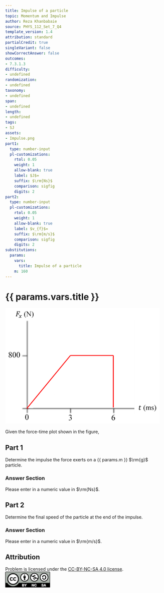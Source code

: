 ```yaml
---
title: Impulse of a particle
topic: Momentum and Impulse
author: Reza Khanbabaie
source: PHYS_112_Set_7_Q4
template_version: 1.4
attribution: standard
partialCredit: true
singleVariant: false
showCorrectAnswer: false
outcomes:
- 7.3.1.3
difficulty:
- undefined
randomization:
- undefined
taxonomy:
- undefined
span:
- undefined
length:
- undefined
tags:
- SJ
assets:
- Impulse.png
part1:
  type: number-input
  pl-customizations:
    rtol: 0.05
    weight: 1
    allow-blank: true
    label: $J$=
    suffix: $\rm{Ns}$
    comparison: sigfig
    digits: 2
part2:
  type: number-input
  pl-customizations:
    rtol: 0.05
    weight: 1
    allow-blank: true
    label: $v_{f}$=
    suffix: $\rm{m/s}$
    comparison: sigfig
    digits: 2
substitutions:
  params:
    vars:
      title: Impulse of a particle
    m: 160
---
```

# {{ params.vars.title }}
<img src="Impulse.png" alt= " A graph of force in the unit of newton, and time in ms. A straight line from t1= 0 ms to t2= 3 ms where F1 = 0 N and F2= 800 N. A horizontal line from t2= 3 ms to t3= 6 ms where F= 800 N.">

Given the force-time plot shown in the figure,

## Part 1

Determine the impulse the force exerts on a {{ params.m }} $\rm{g}$ particle.

### Answer Section

Please enter in a numeric value in $\rm{Ns}$.

## Part 2

Determine the final speed of the particle at the end of the impulse.

### Answer Section

Please enter in a numeric value in $\rm{m/s}$.

## Attribution

Problem is licensed under the [CC-BY-NC-SA 4.0 license](https://creativecommons.org/licenses/by-nc-sa/4.0/).<br> ![The Creative Commons 4.0 license requiring attribution-BY, non-commercial-NC, and share-alike-SA license.](https://raw.githubusercontent.com/firasm/bits/master/by-nc-sa.png)